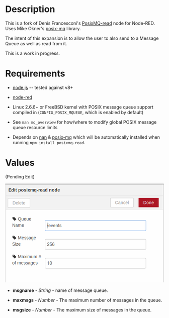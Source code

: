 Description
===========

This is a fork of Denis Francesconi's [PosixMQ-read](https://github.com/DE7GK35/PosixMQ-read) node for Node-RED.
Uses Mike Okner's [posix-mq](https://github.com/mikeokner/posix-mq) library.

The intent of this expansion is to allow the user to also send to a Message Queue as well as read from it.

This is a work in progress.

Requirements
============

* [node.js](http://nodejs.org/) -- tested against v8+

* [node-red](http://nodered.org/)

* Linux 2.6.6+ or FreeBSD kernel with POSIX message queue support compiled in (`CONFIG_POSIX_MQUEUE`, which is enabled by default)

* See `man mq_overview` for how/where to modify global POSIX message queue resource limits

* Depends on [nan](https://www.npmjs.com/package/nan) & [posix-mq](https://www.npmjs.com/package/posix-mq) which will be automatically installed when running `npm install posixmq-read`.

Values
========

(Pending Edit)

![Values](https://raw.githubusercontent.com/DE7GK35/PosixMQ-read/master/editValues.png)

* **msgname** - _String_ - name of message queue.

* **maxmsgs** - _Number_ - The maximum number of messages in the queue.

* **msgsize** - _Number_ - The maximum size of messages in the queue.
